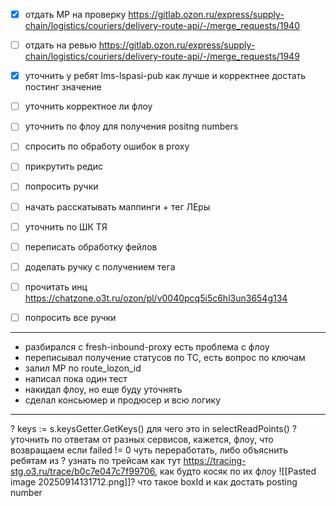 
- [x] отдать МР на проверку https://gitlab.ozon.ru/express/supply-chain/logistics/couriers/delivery-route-api/-/merge_requests/1940
- [ ] отдать на ревью https://gitlab.ozon.ru/express/supply-chain/logistics/couriers/delivery-route-api/-/merge_requests/1949 
- [x] уточнить у ребят lms-lspasi-pub как лучше и корректнее достать постинг значение
- [ ] уточнить корректное ли флоу
- [ ] уточнить по флоу для получения positng numbers
- [ ] спросить по обработу ошибок в proxy
- [ ] прикрутить редис
- [ ] попросить ручки



- [ ] начать расскатывать маппинги + тег ЛЕры
- [ ] уточнить по ШК ТЯ
- [ ] переписать обработку фейлов
- [ ] доделать ручку с получением тега
- [ ] прочитать инц https://chatzone.o3t.ru/ozon/pl/v0040pcq5i5c6hl3un3654g134
- [ ] попросить все ручки




--- 
- разбирался с fresh-inbound-proxy есть проблема с флоу
- переписывал получение статусов по ТС, есть вопрос по ключам
- залил МР по route_lozon_id
- написал пока один тест
- накидал флоу, но еще буду уточнять
- сделал консьюмер и продюсер и всю логику

---
? keys := s.keysGetter.GetKeys() для чего это in selectReadPoints()
? уточнить по ответам от разных сервисов, кажется, флоу, что возвращаем если failed != 0 чуть переработать, либо объяснить ребятам из 
? узнать по трейсам как тут https://tracing-stg.o3.ru/trace/b0c7e047c7f99706, как будто косяк по их флоу
![[Pasted image 20250914131712.png]]? что такое boxId и как достать posting number